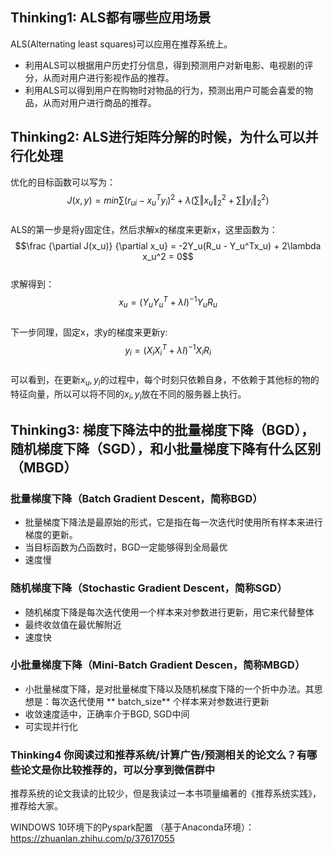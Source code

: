 ## Thinking1: ALS都有哪些应用场景
ALS(Alternating least squares)可以应用在推荐系统上。  
- 利用ALS可以根据用户历史打分信息，得到预测用户对新电影、电视剧的评分，从而对用户进行影视作品的推荐。
- 利用ALS可以得到用户在购物时对物品的行为，预测出用户可能会喜爱的物品，从而对用户进行商品的推荐。

## Thinking2: ALS进行矩阵分解的时候，为什么可以并行化处理
优化的目标函数可以写为：  
$$J(x,y) = min \sum (r_{ui} - x_u^Ty_i)^2 + \lambda(\sum \Vert x_u \Vert_2^2 + \sum \Vert y_i \Vert_2^2)$$  
ALS的第一步是将y固定住，然后求解x的梯度来更新x，这里函数为：  
$$\frac {\partial J(x_u)} {\partial x_u} = -2Y_u(R_u - Y_u^Tx_u) + 2\lambda x_u^2 = 0$$  
求解得到：  
$$x_u = (Y_u Y_u^T + \lambda I)^{-1} Y_u R_u$$  
下一步同理，固定x，求y的梯度来更新y:  
$$y_i = (X_i X_i^T + \lambda I)^{-1} X_i R_i$$  
可以看到，在更新$x_u,y_i$的过程中，每个时刻只依赖自身，不依赖于其他标的物的特征向量，所以可以将不同的$x_i,y_i$放在不同的服务器上执行。

## Thinking3: 梯度下降法中的批量梯度下降（BGD），随机梯度下降（SGD），和小批量梯度下降有什么区别（MBGD）

### 批量梯度下降（Batch Gradient Descent，简称BGD）
- 批量梯度下降法是最原始的形式，它是指在每一次迭代时使用所有样本来进行梯度的更新。
- 当目标函数为凸函数时，BGD一定能够得到全局最优
- 速度慢

### 随机梯度下降（Stochastic Gradient Descent，简称SGD）
- 随机梯度下降是每次迭代使用一个样本来对参数进行更新，用它来代替整体
- 最终收敛值在最优解附近
- 速度快

### 小批量梯度下降（Mini-Batch Gradient Descen，简称MBGD）
- 小批量梯度下降，是对批量梯度下降以及随机梯度下降的一个折中办法。其思想是：每次迭代使用 ** batch_size** 个样本来对参数进行更新
- 收敛速度适中，正确率介于BGD, SGD中间
- 可实现并行化

### Thinking4 你阅读过和推荐系统/计算广告/预测相关的论文么？有哪些论文是你比较推荐的，可以分享到微信群中
推荐系统的论文我读的比较少，但是我读过一本书项量编著的《推荐系统实践》，推荐给大家。

WINDOWS 10环境下的Pyspark配置 （基于Anaconda环境）：https://zhuanlan.zhihu.com/p/37617055